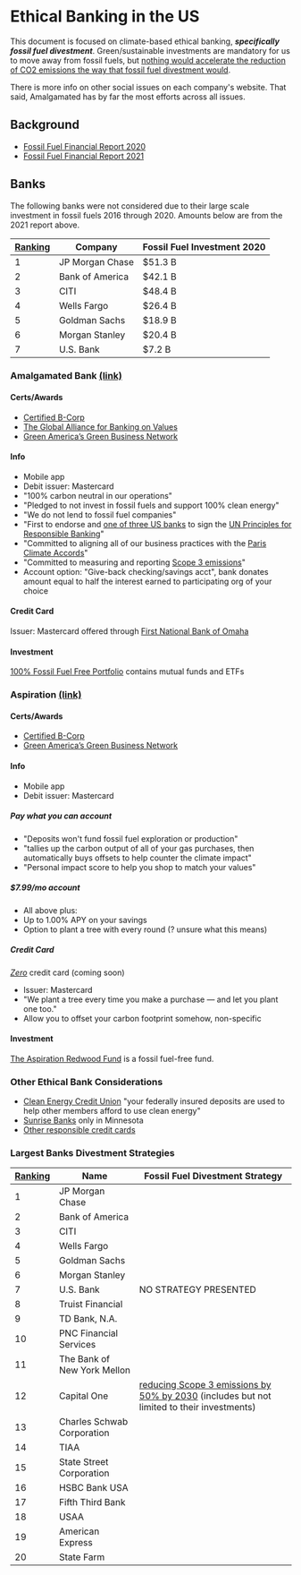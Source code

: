 # Ethical Banking in the US

This document is focused on climate-based ethical banking, __*specifically fossil fuel divestment*__. Green/sustainable investments are mandatory for us to move away from fossil fuels, but [nothing would accelerate the reduction of CO2 emissions the way that fossil fuel divestment would](https://www.newyorker.com/news/daily-comment/money-is-the-oxygen-on-which-the-fire-of-global-warming-burns).

There is more info on other social issues on each company's website. That said, Amalgamated has by far the most efforts across all issues.

## Background

- [Fossil Fuel Financial Report 2020](https://www.ran.org/wp-content/uploads/2020/03/Banking_on_Climate_Change__2020_vF.pdf)
- [Fossil Fuel Financial Report 2021](https://www.ran.org/wp-content/uploads/2021/03/Banking-on-Climate-Chaos-2021.pdf)

## Banks

The following banks were not considered due to their large scale investment in fossil fuels 2016 through 2020.
Amounts below are from the 2021 report above.

| [Ranking](https://en.wikipedia.org/wiki/List_of_largest_banks_in_the_United_States) | Company | Fossil Fuel Investment 2020 |
| ------- | ------- | --------------------------- |
| 1 | JP Morgan Chase  | $51.3 B |
| 2 | Bank of America  | $42.1 B |
| 3 | CITI             | $48.4 B |
| 4 | Wells Fargo      | $26.4 B |
| 5 | Goldman Sachs    | $18.9 B |
| 6 | Morgan Stanley   | $20.4 B |
| 7 | U.S. Bank        | $7.2 B |

### Amalgamated Bank [(link)](https://www.amalgamatedbank.com)

#### Certs/Awards

- [Certified B-Corp](https://en.wikipedia.org/wiki/B_Corporation_(certification))
- [The Global Alliance for Banking on Values](https://www.gabv.org/the-community/members/banks)
- [Green America’s Green Business Network](https://www.greenamerica.org/all-business-listings?field_search_terms_value=bank&title=)

#### Info

- Mobile app
- Debit issuer: Mastercard
- "100% carbon neutral in our operations"
- "Pledged to not invest in fossil fuels and support 100% clean energy"
- "We do not lend to fossil fuel companies"
- "First to endorse and [one of three US banks](https://www.unepfi.org/banking/bankingprinciples/signatories/) to sign the [UN Principles for Responsible Banking](https://www.unepfi.org/banking/bankingprinciples/)"
- "Committed to aligning all of our business practices with the [Paris Climate Accords](https://en.wikipedia.org/wiki/Paris_Agreement)"
- "Committed to measuring and reporting [Scope 3 emissions](https://www.epa.gov/climateleadership/scope-3-inventory-guidance)"
- Account option: "Give-back checking/savings acct", bank donates amount equal to half the interest earned to participating org of your choice

#### Credit Card

Issuer: Mastercard offered through [First National Bank of Omaha](https://www.firstbankcard.com/mpp/amalgamatedbank/consumer/web-mc.html)

#### Investment

[100% Fossil Fuel Free Portfolio](https://www.amalgamatedbank.com/fossil-fuel-free-portfolio) contains mutual funds and ETFs

### Aspiration [(link)](https://www.aspiration.com/)

#### Certs/Awards

- [Certified B-Corp](https://en.wikipedia.org/wiki/B_Corporation_(certification))
- [Green America’s Green Business Network](https://www.greenamerica.org/all-business-listings?field_search_terms_value=bank&title=)

#### Info

- Mobile app
- Debit issuer: Mastercard

##### Pay what you can account

- "Deposits won't fund fossil fuel exploration or production"
- "tallies up the carbon output of all of your gas purchases, then automatically buys offsets to help counter the climate impact"
- "Personal impact score to help you shop to match your values"

##### $7.99/mo account

- All above plus:
- Up to 1.00% APY on your savings
- Option to plant a tree with every round (? unsure what this means)

##### Credit Card

[_Zero_](https://www.aspiration.com/zero/) credit card (coming soon)

- Issuer: Mastercard
- "We plant a tree every time you make a purchase — and let you plant one too."
- Allow you to offset your carbon footprint somehow, non-specific

#### Investment

[The Aspiration Redwood Fund](https://funds.aspiration.com/redwood/) is a fossil fuel-free fund.

### Other Ethical Bank Considerations

- [Clean Energy Credit Union](https://www.cleanenergycu.org/home/accounts/savings) "your federally insured deposits are used to help other members afford to use clean energy"
- [Sunrise Banks](https://sunrisebanks.com) only in Minnesota
- [Other responsible credit cards](https://www.greenamerica.org/better-banking/take-charge-your-card/find-responsible-credit-cards)

### Largest Banks Divestment Strategies

| [Ranking](https://en.wikipedia.org/wiki/List_of_largest_banks_in_the_United_States) | Name | Fossil Fuel Divestment Strategy |
| ------- | ---- | ------------------------------- |
| 1 | JP Morgan Chase  | |
| 2 | Bank of America  | |
| 3 | CITI             | |
| 4 | Wells Fargo      | |
| 5 | Goldman Sachs    | |
| 6 | Morgan Stanley   | |
| 7 | U.S. Bank | NO STRATEGY PRESENTED |
| 8 | Truist Financial |  |
| 9 | TD Bank, N.A. |  |
| 10 | PNC Financial Services |  |
| 11 | The Bank of New York Mellon |  |
| 12 | Capital One | [reducing Scope 3 emissions by 50% by 2030](https://environment.capitalone.com/emissions-reduction) (includes but not limited to their investments) |
| 13 | Charles Schwab Corporation | |
| 14 | TIAA | |
| 15 | State Street Corporation | |
| 16 | HSBC Bank USA | |
| 17 | Fifth Third Bank | |
| 18 | USAA | |
| 19 | American Express | |
| 20 | State Farm | |

